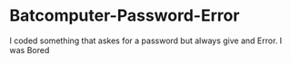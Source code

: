 # Batcomputer-Password-Error
I coded something that askes for a password but always give and Error. I was Bored

